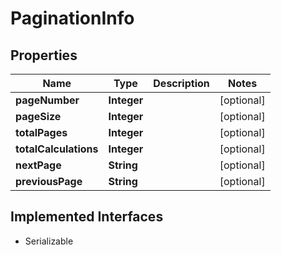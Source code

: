 

# PaginationInfo


## Properties

Name | Type | Description | Notes
------------ | ------------- | ------------- | -------------
**pageNumber** | **Integer** |  |  [optional]
**pageSize** | **Integer** |  |  [optional]
**totalPages** | **Integer** |  |  [optional]
**totalCalculations** | **Integer** |  |  [optional]
**nextPage** | **String** |  |  [optional]
**previousPage** | **String** |  |  [optional]


## Implemented Interfaces

* Serializable


